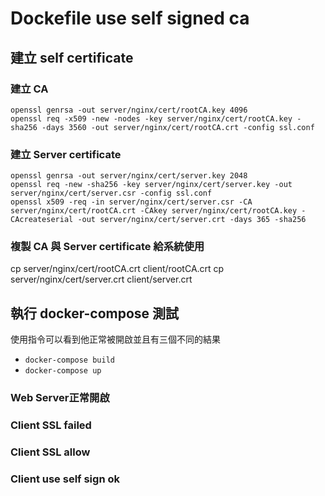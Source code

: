 # Dockefile use self signed ca

## 建立 self certificate
### 建立 CA
```
openssl genrsa -out server/nginx/cert/rootCA.key 4096
openssl req -x509 -new -nodes -key server/nginx/cert/rootCA.key -sha256 -days 3560 -out server/nginx/cert/rootCA.crt -config ssl.conf
```

### 建立 Server certificate
```
openssl genrsa -out server/nginx/cert/server.key 2048
openssl req -new -sha256 -key server/nginx/cert/server.key -out server/nginx/cert/server.csr -config ssl.conf
openssl x509 -req -in server/nginx/cert/server.csr -CA server/nginx/cert/rootCA.crt -CAkey server/nginx/cert/rootCA.key -CAcreateserial -out server/nginx/cert/server.crt -days 365 -sha256
```

### 複製 CA 與 Server certificate 給系統使用
cp server/nginx/cert/rootCA.crt client/rootCA.crt
cp server/nginx/cert/server.crt client/server.crt

## 執行 docker-compose 測試

使用指令可以看到他正常被開啟並且有三個不同的結果

- `docker-compose build`
- `docker-compose up`

### Web Server正常開啟
[](./images/ca-web.png)

### Client SSL failed
[](./images/ssl-failed.png)

### Client SSL allow
[](./images/ssl-allow.png)

### Client use self sign ok
[](./images/ssl-ok.png)
